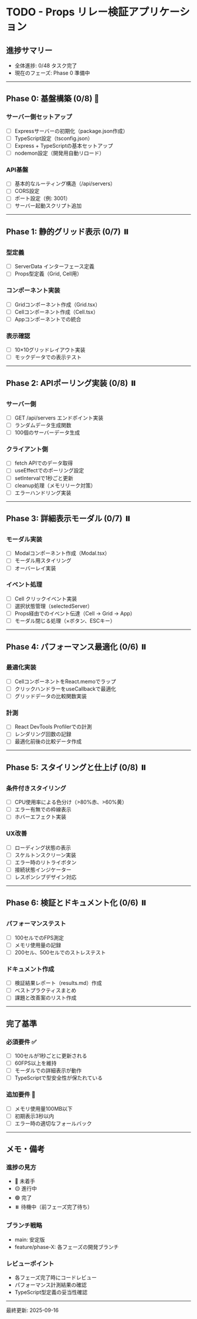# TODO - Props リレー検証アプリケーション

## 進捗サマリー
- 全体進捗: 0/48 タスク完了
- 現在のフェーズ: Phase 0 準備中

---

## Phase 0: 基盤構築 (0/8) 🔴

### サーバー側セットアップ
- [ ] Expressサーバーの初期化（package.json作成）
- [ ] TypeScript設定（tsconfig.json）
- [ ] Express + TypeScriptの基本セットアップ
- [ ] nodemon設定（開発用自動リロード）

### API基盤
- [ ] 基本的なルーティング構造（/api/servers）
- [ ] CORS設定
- [ ] ポート設定（例: 3001）
- [ ] サーバー起動スクリプト追加

---

## Phase 1: 静的グリッド表示 (0/7) ⏸️

### 型定義
- [ ] ServerData インターフェース定義
- [ ] Props型定義（Grid, Cell用）

### コンポーネント実装
- [ ] Gridコンポーネント作成（Grid.tsx）
- [ ] Cellコンポーネント作成（Cell.tsx）
- [ ] Appコンポーネントでの統合

### 表示確認
- [ ] 10×10グリッドレイアウト実装
- [ ] モックデータでの表示テスト

---

## Phase 2: APIポーリング実装 (0/8) ⏸️

### サーバー側
- [ ] GET /api/servers エンドポイント実装
- [ ] ランダムデータ生成関数
- [ ] 100個のサーバーデータ生成

### クライアント側
- [ ] fetch APIでのデータ取得
- [ ] useEffectでのポーリング設定
- [ ] setIntervalで1秒ごと更新
- [ ] cleanup処理（メモリリーク対策）
- [ ] エラーハンドリング実装

---

## Phase 3: 詳細表示モーダル (0/7) ⏸️

### モーダル実装
- [ ] Modalコンポーネント作成（Modal.tsx）
- [ ] モーダル用スタイリング
- [ ] オーバーレイ実装

### イベント処理
- [ ] Cell クリックイベント実装
- [ ] 選択状態管理（selectedServer）
- [ ] Props経由でのイベント伝達（Cell → Grid → App）
- [ ] モーダル閉じる処理（×ボタン、ESCキー）

---

## Phase 4: パフォーマンス最適化 (0/6) ⏸️

### 最適化実装
- [ ] CellコンポーネントをReact.memoでラップ
- [ ] クリックハンドラーをuseCallbackで最適化
- [ ] グリッドデータの比較関数実装

### 計測
- [ ] React DevTools Profilerでの計測
- [ ] レンダリング回数の記録
- [ ] 最適化前後の比較データ作成

---

## Phase 5: スタイリングと仕上げ (0/8) ⏸️

### 条件付きスタイリング
- [ ] CPU使用率による色分け（>80%赤、>60%黄）
- [ ] エラー有無での枠線表示
- [ ] ホバーエフェクト実装

### UX改善
- [ ] ローディング状態の表示
- [ ] スケルトンスクリーン実装
- [ ] エラー時のリトライボタン
- [ ] 接続状態インジケーター
- [ ] レスポンシブデザイン対応

---

## Phase 6: 検証とドキュメント化 (0/6) ⏸️

### パフォーマンステスト
- [ ] 100セルでのFPS測定
- [ ] メモリ使用量の記録
- [ ] 200セル、500セルでのストレステスト

### ドキュメント作成
- [ ] 検証結果レポート（results.md）作成
- [ ] ベストプラクティスまとめ
- [ ] 課題と改善案のリスト作成

---

## 完了基準

### 必須要件 ✅
- [ ] 100セルが1秒ごとに更新される
- [ ] 60FPS以上を維持
- [ ] モーダルでの詳細表示が動作
- [ ] TypeScriptで型安全性が保たれている

### 追加要件 🎯
- [ ] メモリ使用量100MB以下
- [ ] 初期表示3秒以内
- [ ] エラー時の適切なフォールバック

---

## メモ・備考

### 進捗の見方
- 🔴 未着手
- 🟡 進行中
- 🟢 完了
- ⏸️ 待機中（前フェーズ完了待ち）

### ブランチ戦略
- main: 安定版
- feature/phase-X: 各フェーズの開発ブランチ

### レビューポイント
- 各フェーズ完了時にコードレビュー
- パフォーマンス計測結果の確認
- TypeScript型定義の妥当性確認

---

最終更新: 2025-09-16